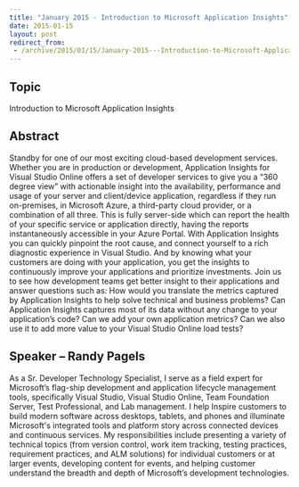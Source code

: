 ```yaml
---
title: "January 2015 - Introduction to Microsoft Application Insights"
date: 2015-01-15
layout: post
redirect_from:
 - /archive/2015/01/15/January-2015---Introduction-to-Microsoft-Application-Insights.aspx/index.html
---
```


## Topic

Introduction to Microsoft Application Insights

## Abstract

Standby for one of our most exciting cloud-based development services. Whether you are in production or development, Application Insights for Visual Studio Online offers a set of developer services to give you a “360 degree view” with actionable insight into the availability, performance and usage of your server and client/device application, regardless if they run on-premises, in Microsoft Azure, a third-party cloud provider, or a combination of all three. This is fully server-side which can report the health of your specific service or application directly, having the reports instantaneously accessible in your Azure Portal. With Application Insights you can quickly pinpoint the root cause, and connect yourself to a rich diagnostic experience in Visual Studio. And by knowing what your customers are doing with your application, you get the insights to continuously improve your applications and prioritize investments. Join us to see how development teams get better insight to their applications and answer questions such as: How would you translate the metrics captured by Application Insights to help solve technical and business problems? Can Application Insights captures most of its data without any change to your application’s code? Can we add your own application metrics? Can we also use it to add more value to your Visual Studio Online load tests?

## Speaker – Randy Pagels

As a Sr. Developer Technology Specialist, I serve as a field expert for Microsoft’s flag-ship development and application lifecycle management tools, specifically Visual Studio, Visual Studio Online, Team Foundation Server, Test Professional, and Lab management. I help Inspire customers to build modern software across desktops, tablets, and phones and illuminate Microsoft's integrated tools and platform story across connected devices and continuous services. My responsibilities include presenting a variety of technical topics (from version control, work item tracking, testing practices, requirement practices, and ALM solutions) for individual customers or at larger events, developing content for events, and helping customer understand the breadth and depth of Microsoft’s development technologies.